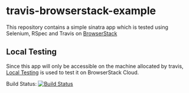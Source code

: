 # travis-browserstack-example

This repository contains a simple sinatra app which is tested using Selenium, RSpec and Travis on [BrowserStack](https://www.browserstack.com/automate)

## Local Testing

Since this app will only be accessible on the machine allocated by travis, [Local Testing](http://www.browserstack.com/local-testing) is used to test it on BrowserStack Cloud.

Build Status:  [![Build Status](https://api.travis-ci.org/9ikhan/travis-browserstack-example.svg?branch=master)](https://travis-ci.org/9ikhan/travis-browserstack-example)
